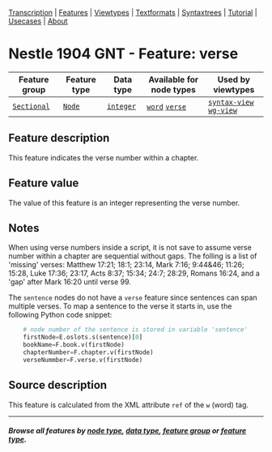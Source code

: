 <a name="start"></a>
<div class="hidden-content">
<a href="../transcription.md">Transcription</a> | <a href="README.md#start">Features</a> | <a href="../viewtypes.md#start">Viewtypes</a> | <a href="../textformats.md#start">Textformats</a> |  <a href="../syntaxtrees.md#start">Syntaxtrees</a> | <a href="../../tutorial/README.md#start">Tutorial</a> | <a href="../usecases/README.md#start">Usecases</a> | <a href="../about.md#start">About</a>
</div>

# Nestle 1904 GNT - Feature: verse 

Feature group | Feature type | Data type | Available for node types | Used by viewtypes
---  | --- | --- | --- | ---
[`Sectional`](featuresbygroup.md#sectional-features) | [`Node`](featuresbyfeaturetype.md#node-features) | [`integer`](featuresbydatatype.md#integer-datatype) | [`word`](featuresbynodetype.md#word-nodes) [`verse`](featuresbynodetype.md#verse-nodes) | [`syntax-view`](../syntax-view.md#start) [`wg-view`](../wg-view.md#start) 

## Feature description

This feature indicates the verse number within a chapter.

## Feature value

The value of this feature is an integer representing the verse number.

## Notes

When using verse numbers inside a script, it is not save to assume verse number within a chapter are sequential without gaps. The folling is a list of 'missing' verses: Matthew 17:21; 18:1;  23:14, Mark 7:16;  9:44&46; 11:26; 15:28, Luke 17:36;  23:17,  Acts 8:37; 15:34;  24:7;  28:29,  Romans 16:24, and a 'gap' after Mark 16:20 until verse 99.

The `sentence` nodes do not have a `verse` feature since sentences can span multiple verses. To map a sentence to the verse it starts in, use the following Python code snippet:

```python
    # node number of the sentence is stored in variable 'sentence'
    firstNode=E.oslots.s(sentence)[0]
    bookName=F.book.v(firstNode)
    chapterNumber=F.chapter.v(firstNode)
    verseNummber=F.verse.v(firstNode)
```

## Source description

This feature is calculated from the XML attribute `ref` of the `w` (word) tag.

---
#### *Browse all features by [node type](featuresbynodetype.md#start), [data type](featuresbydatatype.md#start), [feature group](featuresbygroup.md#start) or [feature type](featuresbyfeaturetype.md#start).*
